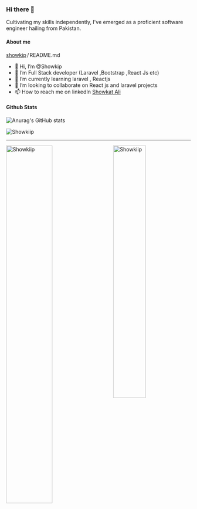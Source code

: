 
### Hi there 👋

Cultivating my skills independently, I've emerged as a proficient software engineer hailing from Pakistan.

#### About me
  <div class="text-mono text-small mb-3">
        <a href="/showkip/showkiip" class="no-underline Link--primary">showkip</a><span class="color-fg-muted d-inline-block" style="padding:0px 2px;">/</span>README<span class="color-fg-muted">.md</span>
      </div>
<ul>
<li><g-emoji class="g-emoji" alias="wave" fallback-src="https://github.githubassets.com/images/icons/emoji/unicode/1f44b.png">👋</g-emoji> Hi, I’m @Showkip</li>
<li><g-emoji class="g-emoji" alias="eyes" fallback-src="https://github.githubassets.com/images/icons/emoji/unicode/1f440.png">👀</g-emoji> I’m  Full Stack developer (Laravel ,Bootstrap ,React Js etc)</li>
<li><g-emoji class="g-emoji" alias="seedling" fallback-src="https://github.githubassets.com/images/icons/emoji/unicode/1f331.png">🌱</g-emoji> I’m currently learning laravel , Reactjs </li>
<li><g-emoji class="g-emoji" alias="revolving_hearts" fallback-src="https://github.githubassets.com/images/icons/emoji/unicode/1f49e.png">💞️</g-emoji> I’m looking to collaborate on React js and laravel  projects</li>
<li><g-emoji class="g-emoji" alias="mailbox" fallback-src="https://github.githubassets.com/images/icons/emoji/unicode/1f4eb.png">📫</g-emoji> How to reach me on linkedIn <a href="https://www.linkedin.com/in/showkii-paa/" rel="nofollow">Showkat Ali</a></li>
</ul>

#### Github Stats

![Anurag's GitHub stats](https://github-readme-stats.vercel.app/api?username=Showkiip&show_icons=true&theme=radical)


<div class="Box-body p-4">
<p align="left">
  <img src="https://komarev.com/ghpvc/?username=Showkiip&label=Profile%200views&color=129e00&style=plastic" alt="Showkiip" /> </p>
<hr/>

<span>
  <p><img align="right" width="42%" src="https://github-readme-stats.vercel.app/api/top-langs?username=Showkiip&show_icons=true&locale=en&layout=compact" alt="Showkiip" /></p>
<p><img align="left" width="50%" src="https://github-readme-streak-stats.herokuapp.com/?user=Showkiip" alt="Showkiip" /></p>
  

</span>


